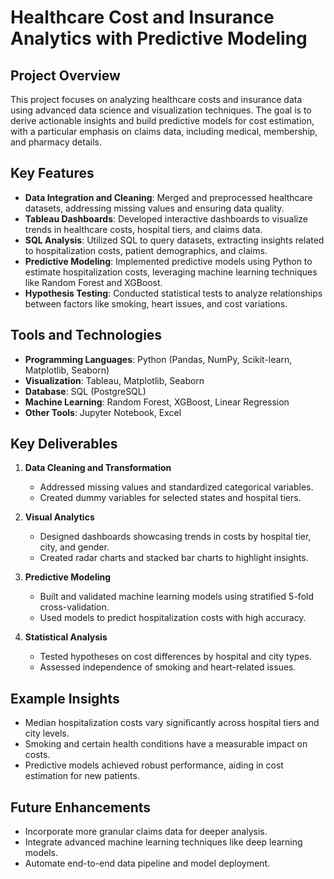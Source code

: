 # Healthcare Cost and Insurance Analytics with Predictive Modeling

## Project Overview
This project focuses on analyzing healthcare costs and insurance data using advanced data science and visualization techniques. The goal is to derive actionable insights and build predictive models for cost estimation, with a particular emphasis on claims data, including medical, membership, and pharmacy details.

## Key Features
- **Data Integration and Cleaning**: Merged and preprocessed healthcare datasets, addressing missing values and ensuring data quality.
- **Tableau Dashboards**: Developed interactive dashboards to visualize trends in healthcare costs, hospital tiers, and claims data.
- **SQL Analysis**: Utilized SQL to query datasets, extracting insights related to hospitalization costs, patient demographics, and claims.
- **Predictive Modeling**: Implemented predictive models using Python to estimate hospitalization costs, leveraging machine learning techniques like Random Forest and XGBoost.
- **Hypothesis Testing**: Conducted statistical tests to analyze relationships between factors like smoking, heart issues, and cost variations.

## Tools and Technologies
- **Programming Languages**: Python (Pandas, NumPy, Scikit-learn, Matplotlib, Seaborn)
- **Visualization**: Tableau, Matplotlib, Seaborn
- **Database**: SQL (PostgreSQL)
- **Machine Learning**: Random Forest, XGBoost, Linear Regression
- **Other Tools**: Jupyter Notebook, Excel

## Key Deliverables
1. **Data Cleaning and Transformation**
   - Addressed missing values and standardized categorical variables.
   - Created dummy variables for selected states and hospital tiers.

2. **Visual Analytics**
   - Designed dashboards showcasing trends in costs by hospital tier, city, and gender.
   - Created radar charts and stacked bar charts to highlight insights.

3. **Predictive Modeling**
   - Built and validated machine learning models using stratified 5-fold cross-validation.
   - Used models to predict hospitalization costs with high accuracy.

4. **Statistical Analysis**
   - Tested hypotheses on cost differences by hospital and city types.
   - Assessed independence of smoking and heart-related issues.

## Example Insights
- Median hospitalization costs vary significantly across hospital tiers and city levels.
- Smoking and certain health conditions have a measurable impact on costs.
- Predictive models achieved robust performance, aiding in cost estimation for new patients.


## Future Enhancements
- Incorporate more granular claims data for deeper analysis.
- Integrate advanced machine learning techniques like deep learning models.
- Automate end-to-end data pipeline and model deployment.



